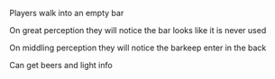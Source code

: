 Players walk into an empty bar

On great perception they will notice the bar looks like it is never used

On middling perception they will notice the barkeep enter in the back

Can get beers and light info